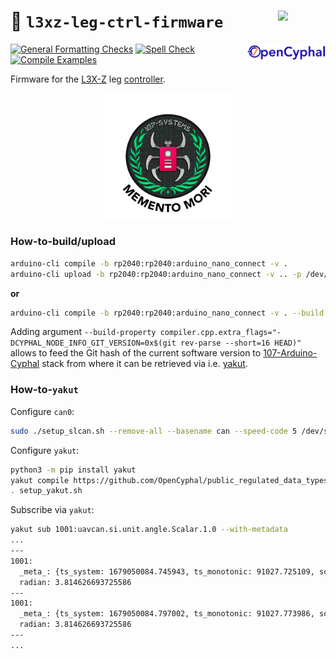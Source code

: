 <a href="https://107-systems.org/"><img align="right" src="https://raw.githubusercontent.com/107-systems/.github/main/logo/107-systems.png" width="15%"></a>
:floppy_disk: `l3xz-leg-ctrl-firmware`
======================================
<a href="https://opencyphal.org/"><img align="right" src="https://raw.githubusercontent.com/107-systems/.github/main/logo/opencyphal.svg" width="25%"></a>
[![General Formatting Checks](https://github.com/107-systems/l3xz-leg-ctrl-firmware/workflows/General%20Formatting%20Checks/badge.svg)](https://github.com/107-systems/l3xz-leg-ctrl-firmware/actions?workflow=General+Formatting+Checks)
[![Spell Check](https://github.com/107-systems/l3xz-leg-ctrl-firmware/workflows/Spell%20Check/badge.svg)](https://github.com/107-systems/l3xz-leg-ctrl-firmware/actions?workflow=Spell+Check)
[![Compile Examples](https://github.com/107-systems/l3xz-leg-ctrl-firmware/workflows/Compile/badge.svg)](https://github.com/107-systems/l3xz-leg-ctrl-firmware/actions?workflow=Compile)

Firmware for the [L3X-Z](https://github.com/107-systems/l3xz) leg [controller](https://github.com/107-systems/l3xz-hw_leg-controller).

<p align="center">
  <a href="https://github.com/107-systems/l3xz"><img src="https://raw.githubusercontent.com/107-systems/.github/main/logo/l3xz-logo-memento-mori-github.png" width="40%"></a>
</p>

### How-to-build/upload
```bash
arduino-cli compile -b rp2040:rp2040:arduino_nano_connect -v .
arduino-cli upload -b rp2040:rp2040:arduino_nano_connect -v .. -p /dev/ttyACM0
```
**or**
```bash
arduino-cli compile -b rp2040:rp2040:arduino_nano_connect -v . --build-property compiler.cpp.extra_flags="-DCYPHAL_NODE_INFO_GIT_VERSION=0x$(git rev-parse --short=16 HEAD)"
```
Adding argument `--build-property compiler.cpp.extra_flags="-DCYPHAL_NODE_INFO_GIT_VERSION=0x$(git rev-parse --short=16 HEAD)"` allows to feed the Git hash of the current software version to [107-Arduino-Cyphal](https://github.com/107-systems/107-Arduino-Cyphal) stack from where it can be retrieved via i.e. [yakut](https://github.com/opencyphal/yakut).

### How-to-`yakut`
Configure `can0`:
```bash
sudo ./setup_slcan.sh --remove-all --basename can --speed-code 5 /dev/serial/by-id/usb-Zubax_Robotics_Zubax_Babel_*-if00
```
Configure `yakut`:
```bash
python3 -m pip install yakut
yakut compile https://github.com/OpenCyphal/public_regulated_data_types/archive/refs/heads/master.zip
. setup_yakut.sh
```
Subscribe via `yakut`:
```bash
yakut sub 1001:uavcan.si.unit.angle.Scalar.1.0 --with-metadata
...
---
1001:
  _meta_: {ts_system: 1679050084.745943, ts_monotonic: 91027.725109, source_node_id: 6, transfer_id: 18, priority: nominal, dtype: uavcan.si.unit.angle.Scalar.1.0}
  radian: 3.814626693725586
---
1001:
  _meta_: {ts_system: 1679050084.797002, ts_monotonic: 91027.773986, source_node_id: 6, transfer_id: 19, priority: nominal, dtype: uavcan.si.unit.angle.Scalar.1.0}
  radian: 3.814626693725586
---
...
```
